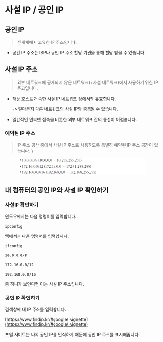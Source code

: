 # 사설 IP / 공인 IP



## 공인 IP&#x20;

> 전세계에서 고유한 IP 주소입니다.&#x20;

* 공인 IP 주소는 ISP나 공인 IP 주소 할당 기관을 통해 할당 받을 수 있습니다.





## 사설 IP 주소&#x20;

> 외부 네트워크에 공개되지 않은 네트워크(=사설 네트워크)에서 사용하기 위한 IP 주고입니다.&#x20;

*   해당 호스트가 속한 사설 IP 네트워크 상에서만 유효합니다.&#x20;

    \-> 얼마든지 다른 네트워크의 사설 IP와 중복될 수 있습니다.&#x20;
* 일반적인 인터넷 접속을 비롯한 외부 네트워크 간의 통신이 어렵습니다.&#x20;

### 예약된 IP 주소&#x20;

> IP 주소 공간 중에서 사설 IP 주소로 사용하도록 특별히 예약된 IP 주소 공간이 있습니다. \
>

<figure><img src="../../../../.gitbook/assets/image (1) (1) (1).png" alt=""><figcaption></figcaption></figure>

## 내 컴퓨터의 공인 IP와 사설 IP 확인하기

### 사설IP 확인하기&#x20;

윈도우에서는 다음 명령어를 입력합니다.&#x20;

```
ipconfig
```

맥에서는 다음 명령어를 입력합니다.&#x20;

```
ifconfig 
```

`10.0.0.0/8`&#x20;

`172.16.0.0/12`

`192.168.0.0/16`

중 하나가 보인다면 이는 사설 IP 주소입니다.&#x20;

### 공인 IP 확인하기&#x20;

검색창에 내 IP 주소를 입력합니다.&#x20;

[https://www.findip.kr/#google\_vignette](https://www.findip.kr/#google\_vignette)

포털 사이트는 나의 공인 IP를 인식하기 때문에 공인 IP 주소를 표시해줍니다.&#x20;


